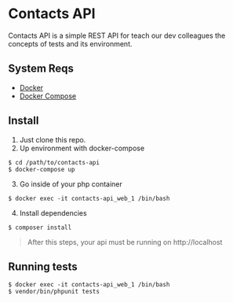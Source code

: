 # Contacts API

Contacts API is a simple REST API for teach our dev colleagues the concepts
of tests and its environment.

## System Reqs
- [Docker](https://www.docker.com/)
- [Docker Compose](https://docs.docker.com/compose/)
## Install

1. Just clone this repo.
2. Up environment with docker-compose
```
$ cd /path/to/contacts-api
$ docker-compose up
```
3. Go inside of your php container
```
$ docker exec -it contacts-api_web_1 /bin/bash
```
4. Install dependencies
```
$ composer install
```


 > After this steps, your api must be running on http://localhost


## Running tests
````
$ docker exec -it contacts-api_web_1 /bin/bash
$ vendor/bin/phpunit tests
````

